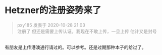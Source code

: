 # Hetzner的注册姿势来了


<div class="quote"><blockquote><font color="#999999">pxy185 发表于 2020-10-28 21:03</font><br />
<font color="#999999">注册了 但还是需要上传认证。我现在不敢上传，一旦上传 估计又是封号</font></blockquote></div><br />
有朋友是上传港澳通行请过的。可以参考。还是过期那种本子的给过了。
